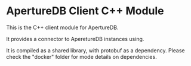 # ApertureDB Client C++ Module

This is the C++ client module for ApertureDB.

It provides a connector to AperetureDB instances using.

It is compiled as a shared library, with protobuf as a dependency.
Please check the "docker" folder for mode details on dependencies.
